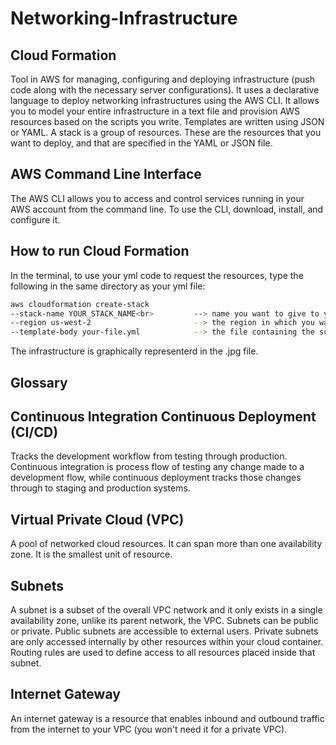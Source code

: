 # Networking-Infrastructure


## Cloud Formation
Tool in AWS for managing, configuring and deploying infrastructure (push code along with the necessary server configurations).
It uses a declarative language to deploy networking infrastructures using the AWS CLI. 
It allows you to model your entire infrastructure in a text file and provision AWS resources based on the scripts you write.
Templates are written using JSON or YAML.
A stack is a group of resources. These are the resources that you want to deploy, and that are specified in the YAML or JSON file.

## AWS Command Line Interface 

The AWS CLI allows you to access and control services running in your AWS account from the command line. To use the CLI, download, install, and configure it.

## How to run Cloud Formation

In the terminal, to use your yml code to request the resources, type the following in the same directory as your yml file:

```bash
aws cloudformation create-stack 
--stack-name YOUR_STACK_NAME<br>         --> name you want to give to your stack
--region us-west-2                       --> the region in which you want to deploy the infrastructure
--template-body your-file.yml            --> the file containing the script  
```

The infrastructure is graphically representerd in the .jpg file.


## Glossary

## Continuous Integration Continuous Deployment (CI/CD)
Tracks the development workflow from testing through production. Continuous integration is process flow of testing any change made to a development flow, while continuous deployment tracks those changes through to staging and production systems.

## Virtual Private Cloud (VPC)
A pool of networked cloud resources. It can span more than one availability zone. It is the smallest unit of resource.

## Subnets
A subnet is a subset of the overall VPC network and it only exists in a single availability zone, unlike its parent network, the VPC.
Subnets can be public or private. Public subnets are accessible to external users. Private subnets are only accessed internally by other resources within your cloud container. Routing rules are used to define access to all resources placed inside that subnet.

## Internet Gateway
An internet gateway is a resource that enables inbound and outbound traffic from the internet to your VPC (you won't need it for a private VPC).









